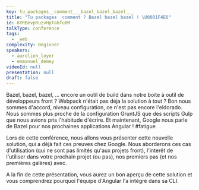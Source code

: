 ```yaml
---
key: tu_packages__comment___bazel_bazel_bazel___
title: "Tu packages  comment ? Bazel bazel bazel ! \U0001F4E6"
id: 6YRBevpRuzvHpTahfu0M
talkType: conference
tags:
  - _web
complexity: Beginner
speakers:
  - aurelien_loyer
  - emmanuel_demey
videoId: null
presentation: null
draft: false
---
```

Bazel, bazel, bazel, ... encore un outil de build dans notre boite à outil de développeurs front ? Webpack n'était pas déja la solution à tout ?
Bon nous sommes d'accord, niveau configuration, ce n'est pas encore l'eldorado. Nous sommes plus proche de la configuration GruntJS que des scripts Gulp que nous avions pris l'habitude d'écrire. Et maintenant, Google nous parle de Bazel pour nos prochaines applications Angular ! #fatigue

Lors de cette conférence, nous allons vous présenter cette nouvelle solution, qui a déjà fait ces preuves chez Google. Nous aborderons ces cas d'utilisation (qui ne sont pas limités qu'aux projets front), l'interêt de l'utiliser dans votre prochain projet (ou pas), nos premiers pas (et nos premières galères) avec. 

A la fin de cette présentation, vous aurez un bon aperçu de cette solution et vous comprendrez pourquoi l'équipe d'Angular l'a intégré dans sa CLI.